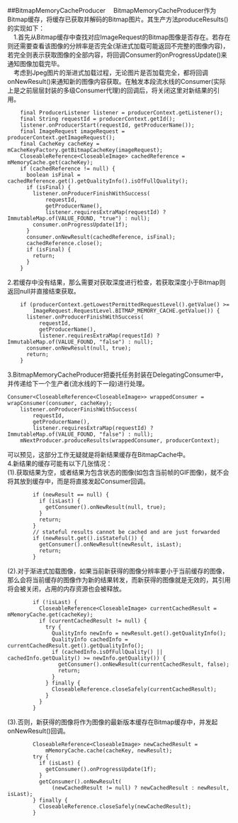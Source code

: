##BitmapMemoryCacheProducer
&#8195;BitmapMemoryCacheProducer作为Bitmap缓存，将缓存已获取并解码的Bitmap图片。其生产方法produceResults()的实现如下：   
&#8195;1.首先从Bitmap缓存中查找对应ImageRequest的Bitmap图像是否存在。若存在则还需要查看该图像的分辨率是否完全(渐进式加载可能返回不完整的图像内容)，若完全则表示获取图像的全部内容，将回调Consumer的onProgressUpdate()来通知图像加载完毕。   
&#8195;考虑到Jpeg图片的渐进式加载过程，无论图片是否加载完全，都将回调onNewResult()来通知新的图像内容获取。在触发本段流水线的Consumer(实际上是之前层层封装的多级Consumer代理)的回调后，将关闭这里对新结果的引用。
```
    final ProducerListener listener = producerContext.getListener();
    final String requestId = producerContext.getId();
    listener.onProducerStart(requestId, getProducerName());
    final ImageRequest imageRequest = producerContext.getImageRequest();
    final CacheKey cacheKey = mCacheKeyFactory.getBitmapCacheKey(imageRequest);
    CloseableReference<CloseableImage> cachedReference = mMemoryCache.get(cacheKey);
    if (cachedReference != null) {
      boolean isFinal = cachedReference.get().getQualityInfo().isOfFullQuality();
      if (isFinal) {
        listener.onProducerFinishWithSuccess(
            requestId,
            getProducerName(),
            listener.requiresExtraMap(requestId) ? ImmutableMap.of(VALUE_FOUND, "true") : null);
        consumer.onProgressUpdate(1f);
      }
      consumer.onNewResult(cachedReference, isFinal);
      cachedReference.close();
      if (isFinal) {
        return;
      }
    }
```    
2.若缓存中没有结果，那么需要对获取深度进行检查，若获取深度小于Bitmap则返回null并直接结束获取。
```
    if (producerContext.getLowestPermittedRequestLevel().getValue() >=
        ImageRequest.RequestLevel.BITMAP_MEMORY_CACHE.getValue()) {
      listener.onProducerFinishWithSuccess(
          requestId,
          getProducerName(),
          listener.requiresExtraMap(requestId) ? ImmutableMap.of(VALUE_FOUND, "false") : null);
      consumer.onNewResult(null, true);
      return;
    }
```
3.BitmapMemoryCacheProducer把委托任务封装在DelegatingConsumer中，并传递给下一个生产者(流水线的下一段)进行处理。
```
Consumer<CloseableReference<CloseableImage>> wrappedConsumer = wrapConsumer(consumer, cacheKey);
    listener.onProducerFinishWithSuccess(
        requestId,
        getProducerName(),
        listener.requiresExtraMap(requestId) ? ImmutableMap.of(VALUE_FOUND, "false") : null);
    mNextProducer.produceResults(wrappedConsumer, producerContext);
```
可以预见，这部分工作无疑就是将新结果缓存在BitmapCache中。   
4.新结果的缓存可能有以下几张情况：   
(1).获取结果为空，或者结果为包含状态的图像(如包含当前帧的GIF图像)，就不会将其放到缓存中，而是将直接发起Consumer回调。
```
        if (newResult == null) {
          if (isLast) {
            getConsumer().onNewResult(null, true);
          }
          return;
        }
        // stateful results cannot be cached and are just forwarded
        if (newResult.get().isStateful()) {
          getConsumer().onNewResult(newResult, isLast);
          return;
        }
```
(2).对于渐进式加载图像，如果当前新获得的图像分辨率要小于当前缓存的图像，那么会将当前缓存的图像作为新的结果转发，而新获得的图像就是无效的，其引用将会被关闭，占用的内存资源也会被释放。
```
        if (!isLast) {
          CloseableReference<CloseableImage> currentCachedResult = mMemoryCache.get(cacheKey); 
          if (currentCachedResult != null) {
            try {
              QualityInfo newInfo = newResult.get().getQualityInfo();
              QualityInfo cachedInfo = currentCachedResult.get().getQualityInfo();
              if (cachedInfo.isOfFullQuality() || cachedInfo.getQuality() >= newInfo.getQuality()) {
                getConsumer().onNewResult(currentCachedResult, false);
                return;
              }
            } finally {
              CloseableReference.closeSafely(currentCachedResult);
            }
          }
        }
```
(3).否则，新获得的图像将作为图像的最新版本缓存在Bitmap缓存中，并发起onNewResult()回调。
```
        CloseableReference<CloseableImage> newCachedResult =
            mMemoryCache.cache(cacheKey, newResult);
        try {
          if (isLast) {
            getConsumer().onProgressUpdate(1f);
          }
          getConsumer().onNewResult(
              (newCachedResult != null) ? newCachedResult : newResult, isLast);
        } finally {
          CloseableReference.closeSafely(newCachedResult);
        }
```